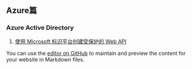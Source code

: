 ## Azure篇
### Azure Active Directory
1. [使用 Microsoft 标识平台创建受保护的 Web API](/azure/azure-ad/01-use-the-microsoft-identity-platform-to-secure-api.md)

You can use the [editor on GitHub](https://github.com/jown-wang/jown-wang.github.io/edit/main/index.md) to maintain and preview the content for your website in Markdown files.
